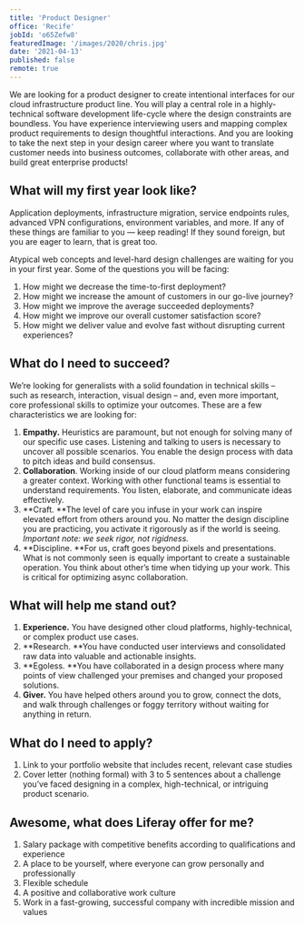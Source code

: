 ```yaml
---
title: 'Product Designer'
office: 'Recife'
jobId: 'o65Zefw8'
featuredImage: '/images/2020/chris.jpg'
date: '2021-04-13'
published: false
remote: true
---
```


We are looking for a product designer to create intentional interfaces for our cloud infrastructure product line. You will play a central role in a highly-technical software development life-cycle where the design constraints are boundless. You have experience interviewing users and mapping complex product requirements to design thoughtful interactions. And you are looking to take the next step in your design career where you want to translate customer needs into business outcomes, collaborate with other areas, and build great enterprise products!

## What will my first year look like?

Application deployments, infrastructure migration, service endpoints rules, advanced VPN configurations, environment variables, and more. If any of these things are familiar to you — keep reading! If they sound foreign, but you are eager to learn, that is great too.

Atypical web concepts and level-hard design challenges are waiting for you in your first year. Some of the questions you will be facing:

1. How might we decrease the time-to-first deployment?
2. How might we increase the amount of customers in our go-live journey?
3. How might we improve the average succeeded deployments?
4. How might we improve our overall customer satisfaction score?
5. How might we deliver value and evolve fast without disrupting current experiences?

## What do I need to succeed?

We’re looking for generalists with a solid foundation in technical skills – such as research, interaction, visual design – and, even more important, core professional skills to optimize your outcomes. These are a few characteristics we are looking for:

1. **Empathy.** Heuristics are paramount, but not enough for solving many of our specific use cases. Listening and talking to users is necessary to uncover all possible scenarios. You enable the design process with data to pitch ideas and build consensus.
2. **Collaboration**. Working inside of our cloud platform means considering a greater context. Working with other functional teams is essential to understand requirements. You listen, elaborate, and communicate ideas effectively.
3. **Craft. **The level of care you infuse in your work can inspire elevated effort from others around you. No matter the design discipline you are practicing, you activate it rigorously as if the world is seeing. _Important note: we seek rigor, not rigidness._
4. **Discipline. **For us, craft goes beyond pixels and presentations. What is not commonly seen is equally important to create a sustainable operation. You think about other’s time when tidying up your work. This is critical for optimizing async collaboration.

## What will help me stand out?

1. **Experience.** You have designed other cloud platforms, highly-technical, or complex product use cases.
2. **Research. **You have conducted user interviews and consolidated raw data into valuable and actionable insights.
3. **Egoless. **You have collaborated in a design process where many points of view challenged your premises and changed your proposed solutions.
4. **Giver.** You have helped others around you to grow, connect the dots, and walk through challenges or foggy territory without waiting for anything in return.

## What do I need to apply?

1. Link to your portfolio website that includes recent, relevant case studies
2. Cover letter (nothing formal) with 3 to 5 sentences about a challenge you’ve faced designing in a complex, high-technical, or intriguing product scenario.

## Awesome, what does Liferay offer for me?

1. Salary package with competitive benefits according to qualifications and experience
2. A place to be yourself, where everyone can grow personally and professionally
3. Flexible schedule
4. A positive and collaborative work culture
5. Work in a fast-growing, successful company with incredible mission and values
